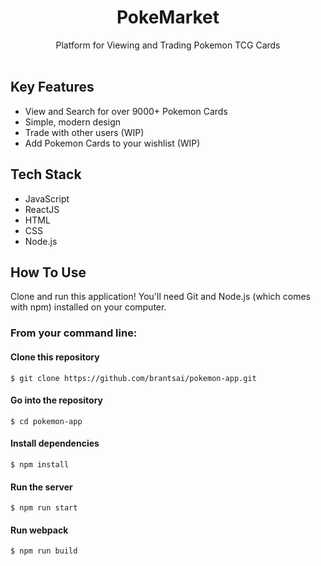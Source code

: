 <h1 align="center">
  PokeMarket
</h1>

<p align="center">
Platform for Viewing and Trading Pokemon TCG Cards <br /><br />

</p>

## Key Features
* View and Search for over 9000+ Pokemon Cards
* Simple, modern design
* Trade with other users (WIP)
* Add Pokemon Cards to your wishlist (WIP)

## Tech Stack
* JavaScript
* ReactJS
* HTML
* CSS
* Node.js

## How To Use
Clone and run this application! You'll need Git and Node.js (which comes with npm) installed on your computer.

### From your command line:


#### Clone this repository
```
$ git clone https://github.com/brantsai/pokemon-app.git
```

#### Go into the repository
```
$ cd pokemon-app
```

#### Install dependencies
```
$ npm install
```

#### Run the server
```
$ npm run start
```

#### Run webpack
```
$ npm run build
```
